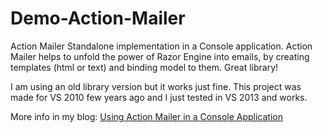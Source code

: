 # Demo-Action-Mailer
Action Mailer Standalone implementation in a Console application. 
Action Mailer helps to unfold the power of Razor Engine into emails, by creating templates (html or text) and binding model to them. Great library!

I am using an old library version but it works just fine. This project was made for VS 2010 few years ago and I just tested in  VS 2013 and works.

More info in my blog:
[Using Action Mailer in a Console Application](http://jaider.net/posts/881-using-action-mailer-in-a-console-application/)
